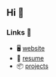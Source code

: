 ## Hi 👋

### Links 🔗

- 🖥 [website](https://sachiniyer.com)
- 📄 [resume](https://sachiniyer.com/resume)
- 📦 [projects](https://sachiniyer.com/projects)
